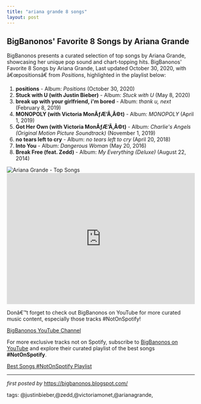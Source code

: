 ```yaml
---
title: "ariana grande 8 songs"
layout: post
---
```

<h2>BigBanonos' Favorite 8 Songs by Ariana Grande</h2>
<p>BigBanonos presents a curated selection of top songs by Ariana Grande, showcasing her unique pop sound and chart-topping hits. BigBanonos' Favorite 8 Songs by Ariana Grande, Last updated October 30, 2020, with â€œpositionsâ€ from <em>Positions</em>, highlighted in the playlist below:</p> <ol> <li><strong>positions</strong> - Album: <em>Positions</em> (October 30, 2020)</li> <li><strong>Stuck with U (with Justin Bieber)</strong> - Album: <em>Stuck with U</em> (May 8, 2020)</li> <li><strong>break up with your girlfriend, i'm bored</strong> - Album: <em>thank u, next</em> (February 8, 2019)</li> <li><strong>MONOPOLY (with Victoria MonÃƒÆ’Ã‚Â©t)</strong> - Album: <em>MONOPOLY</em> (April 1, 2019)</li> <li><strong>Got Her Own (with Victoria MonÃƒÆ’Ã‚Â©t)</strong> - Album: <em>Charlie's Angels (Original Motion Picture Soundtrack)</em> (November 1, 2019)</li> <li><strong>no tears left to cry</strong> - Album: <em>no tears left to cry</em> (April 20, 2018)</li> <li><strong>Into You</strong> - Album: <em>Dangerous Woman</em> (May 20, 2016)</li> <li><strong>Break Free (feat. Zedd)</strong> - Album: <em>My Everything (Deluxe)</em> (August 22, 2014)</li>
</ol> <img alt="Ariana Grande - Top Songs" src="https://ew.com/thmb/TAdvClENT23xCXxbjhlvOL-Uv-o=/1500x0/filters:no_upscale():max_bytes(150000):strip_icc()/gettyimages-692327234-2000-bba650eece1242e39e3584f25019fdaf.jpg" /> <div> <iframe allow="autoplay; clipboard-write; encrypted-media; fullscreen; picture-in-picture" allowfullscreen="" frameborder="0" height="352" loading="lazy" src="https://open.spotify.com/embed/playlist/1mVkSZZKJwGfDPE7BcZmA4?utm_source=generator" width="100%"></iframe>
</div> <p>Donâ€™t forget to check out BigBanonos on YouTube for more curated music content, especially those tracks #NotOnSpotify!</p>
<p><a href="https://www.youtube.com/@BigBanonos">BigBanonos YouTube Channel</a></p>


<!--Subscribe and Playlist Links-->
<div>
    <p>For more exclusive tracks not on Spotify, subscribe to <a href="https://www.youtube.com/@BigBanonos" target="_blank">BigBanonos on YouTube</a> and explore their curated playlist of the best songs <strong>#NotOnSpotify</strong>.</p>
    <p><a href="https://www.youtube.com/playlist?list=PLtuNtuTatqI0kFahUCbtbfenC_ET5O_tr" target="_blank">Best Songs #NotOnSpotify Playlist<br /></a></p></div>

<hr />

<p><em>first posted by</em> <a href="https://bigbanonos.blogspot.com/" rel="noopener" target="_new">https://bigbanonos.blogspot.com/</a></p>

<p>tags: @justinbieber,@zedd,@victoriamonet,@arianagrande,</p>
